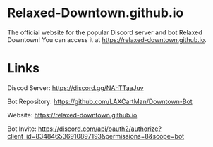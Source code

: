 # Relaxed-Downtown.github.io
The official website for the popular Discord server and bot Relaxed Downtown! You can access it at https://relaxed-downtown.github.io. 

# Links
Discod Server: https://discord.gg/NAhTTaaJuv

Bot Repository: https://github.com/LAXCartMan/Downtown-Bot

Website: https://relaxed-downtown.github.io

Bot Invite: https://discord.com/api/oauth2/authorize?client_id=834846536910897193&permissions=8&scope=bot
